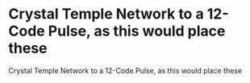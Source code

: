 # Crystal Temple Network to a 12-Code Pulse, as this would place these

Crystal Temple Network to a 12-Code Pulse, as this would place these